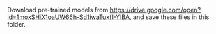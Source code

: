 Download pre-trained models from https://drive.google.com/open?id=1moxSHiX1oaUW66h-Sd1iwaTuxfI-YlBA, and save these files in this folder.
